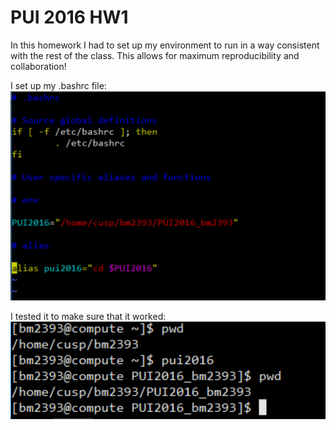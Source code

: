 # PUI 2016 HW1

In this homework I had to set up my environment to run in a way consistent with the rest of the class. This allows for maximum reproducibility and collaboration!

I set up my .bashrc file:
![Screenshot 1: my .bashrc](bashrc.PNG)

I tested it to make sure that it worked:
![Screenshot 2: the test!](cmd.PNG)


